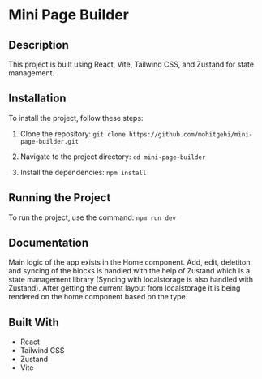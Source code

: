 
# Mini Page Builder

## Description

This project is built using React, Vite, Tailwind CSS, and Zustand for state management.

## Installation

To install the project, follow these steps:

1. Clone the repository: `git clone https://github.com/mohitgehi/mini-page-builder.git`

2. Navigate to the project directory: `cd mini-page-builder`

3. Install the dependencies: `npm install`

## Running the Project

To run the project, use the command: `npm run dev`

## Documentation

Main logic of the app exists in the Home component. Add, edit, deletiton and syncing of the blocks is handled with the help of Zustand which is a state management library (Syncing with localstorage is also handled with Zustand). After getting the current layout from localstorage it is being rendered on the home component based on the type.

## Built With

- React
- Tailwind CSS
- Zustand
- Vite
  
